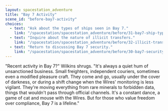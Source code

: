 ```yaml
---
layout: spacestation_adventure
title: "Bay 7 Activity"
scene_id: "before-bay7-activity"
choices:
  - text: "Ask about the types of ships seen in Bay 7."
    link: "/spacestation/spacestation_adventure/before/31-bay7-ship-types"
  - text: "Inquire about the nature of illicit transfers."
    link: "/spacestation/spacestation_adventure/before/32-illicit-transfers"
  - text: "Return to discussing Bay 7 security."
    link: "/spacestation/spacestation_adventure/before/30-bay7-security"
---
```


"Recent activity in Bay 7?" Wilkins shrugs. "It's always a quiet hum of unsanctioned business. Small freighters, independent couriers, sometimes even a modified pleasure craft. They come and go, usually under the cover of darkness, or during a shift change when the Wires' monitoring is less vigilant. They're moving everything from rare minerals to forbidden data, things that wouldn't pass through official channels. It's a constant dance, a game of cat and mouse with the Wires. But for those who value freedom over compliance, Bay 7 is a lifeline."
